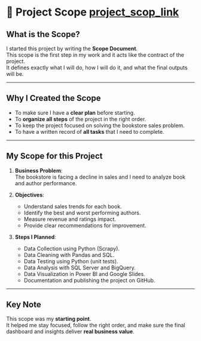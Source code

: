 # 📌 Project Scope [project_scop_link](https://drive.google.com/file/d/1f2wPtNKop6cCAE7Xl5G7BWNqvNdMYowp/view?usp=sharing)

##  What is the Scope?
I started this project by writing the **Scope Document**.  
This scope is the first step in my work and it acts like the contract of the project.  
It defines exactly what I will do, how I will do it, and what the final outputs will be.  

---

##  Why I Created the Scope
- To make sure I have a **clear plan** before starting.  
- To **organize all steps** of the project in the right order.  
- To keep the project focused on solving the bookstore sales problem.  
- To have a written record of **all tasks** that I need to complete.  

---

##  My Scope for this Project
1. **Business Problem**:  
   The bookstore is facing a decline in sales and I need to analyze book and author performance.  

2. **Objectives**:  
   - Understand sales trends for each book.  
   - Identify the best and worst performing authors.  
   - Measure revenue and ratings impact.  
   - Provide clear recommendations for improvement.  

3. **Steps I Planned**:  
   - Data Collection using Python (Scrapy).  
   - Data Cleaning with Pandas and SQL.  
   - Data Testing using Python (unit tests).  
   - Data Analysis with SQL Server and BigQuery.  
   - Data Visualization in Power BI and Google Slides.  
   - Documentation and publishing the project on GitHub.  

---

##  Key Note
This scope was my **starting point**.  
It helped me stay focused, follow the right order, and make sure the final dashboard and insights deliver **real business value**.
